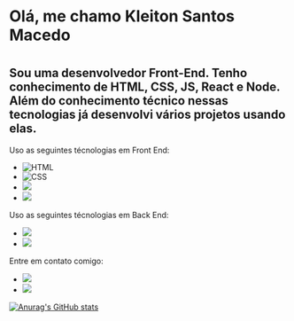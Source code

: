 <h1>Olá, me chamo Kleiton Santos Macedo<h1/>
<h2>Sou uma desenvolvedor Front-End. Tenho conhecimento de HTML, CSS, JS, React e Node. Além do conhecimento técnico nessas tecnologias já desenvolvi vários projetos usando elas.</h2>
<p>Uso as seguintes técnologias em Front End:</p>
<ul>
  <li> <img src="https://img.shields.io/badge/HTML5-E34F26?style=for-the-badge&logo=html5&logoColor=white" alt="HTML"> </li>
  <li> <img src="https://img.shields.io/badge/CSS3-1572B6?style=for-the-badge&logo=css3&logoColor=white" alt="CSS"> </li>
  <li> <img src="https://img.shields.io/badge/JavaScript-F7DF1E?style=for-the-badge&logo=javascript&logoColor=black"></li>
  <li> <img src="https://img.shields.io/badge/React-20232A?style=for-the-badge&logo=react&logoColor=61DAFB"></li>
</ul>
  
<p>Uso as seguintes técnologias em Back End:</p>
<ul>
  <li> <img src="https://img.shields.io/badge/Node.js-43853D?style=for-the-badge&logo=node.js&logoColor=white"></li>
  <li> <img src="https://img.shields.io/badge/MongoDB-4EA94B?style=for-the-badge&logo=mongodb&logoColor=white"></li>
</ul>

<p>Entre em contato comigo:</p>
<ul>
  <li> <a href="https://www.linkedin.com/in/kleiton-santos-macedo-8322a7235/"><img src="https://img.shields.io/badge/LinkedIn-0077B5?style=for-the-badge&logo=linkedin&logoColor=white"> <a/>
  <li> <a href="kleiton76@yahoo.com"><img src="https://img.shields.io/badge/Gmail-D14836?style=for-the-badge&logo=gmail&logoColor=white"> <a/>
  </li>
</ul>
<div>

[![Anurag's GitHub stats](https://github-readme-stats.vercel.app/api?username=KleitonMac)](https://github.com/anuraghazra/github-readme-stats)


